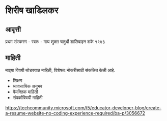 # शिरीष खाडिलकर 

## आवृत्ती 
प्रथम संस्करण - स्वतः - माघ शुक्ल चतुर्थी शालिवाहन शके १९४३ 

## माहिती 
माझ्या विषयी थोडक्यात माहिती, विशेषतः नोकरीसाठी संकलित केली आहे. 
* शिक्षण 
* व्यावसायिक अनुभव 
* वैयक्तिक माहिती 
* संपर्काविषयी माहिती 

https://techcommunity.microsoft.com/t5/educator-developer-blog/create-a-resume-website-no-coding-experience-required/ba-p/3056672 

